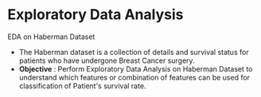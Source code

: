 # Exploratory Data Analysis
EDA on Haberman Dataset
* The Haberman dataset is a collection of details and survival status for patients who have undergone Breast Cancer surgery.
* **Objective** : Perform Exploratory Data Analysis on Haberman Dataset to understand which features or combination of features can be used for classification of Patient's survival rate.
